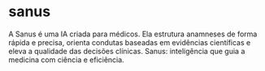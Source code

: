 # sanus
A Sanus é uma IA criada para médicos. Ela estrutura anamneses de forma rápida e precisa, orienta condutas baseadas em evidências científicas e eleva a qualidade das decisões clínicas. Sanus: inteligência que guia a medicina com ciência e eficiência.
